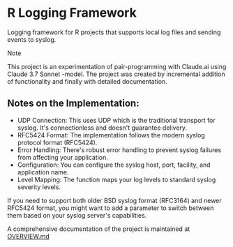 # R Logging Framework

Logging framework for R projects that supports local log files and sending events to syslog.

> [!NOTE]
> This project is an experimentation of pair-programming with Claude.ai using Claude 3.7 Sonnet -model.
> The project was created by incremental addition of functionality and finally with detailed documentation.

## Notes on the Implementation:

* UDP Connection: This uses UDP which is the traditional transport for syslog. It's connectionless and doesn't guarantee delivery.
* RFC5424 Format: The implementation follows the modern syslog protocol format (RFC5424).
* Error Handling: There's robust error handling to prevent syslog failures from affecting your application.
* Configuration: You can configure the syslog host, port, facility, and application name.
* Level Mapping: The function maps your log levels to standard syslog severity levels.

If you need to support both older BSD syslog format (RFC3164) and newer RFC5424 format, you might want to add a parameter to switch between them based on your syslog server's capabilities.

A comprehensive documentation of the project is maintained at [OVERVIEW.md](OVERVIEW.md)


